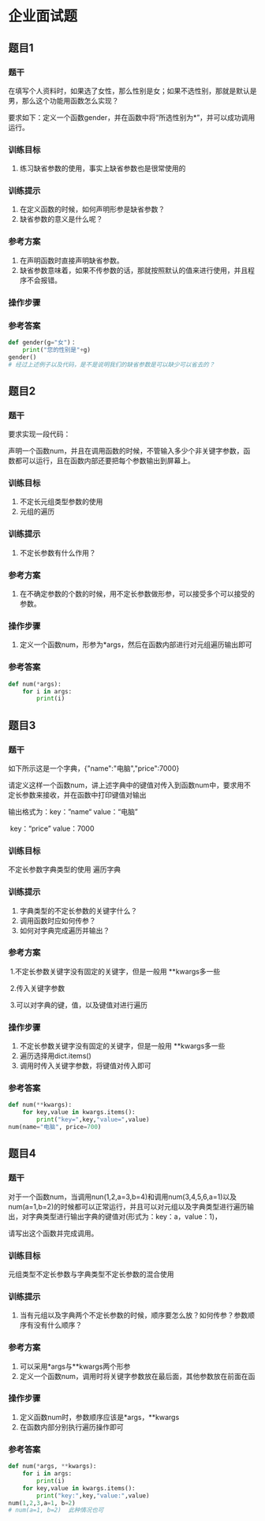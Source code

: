 # 企业面试题

## 题目1

### 题干

在填写个人资料时，如果选了女性，那么性别是女；如果不选性别，那就是默认是男，那么这个功能用函数怎么实现？

要求如下：定义一个函数gender，并在函数中将“所选性别为*”，并可以成功调用运行。

### 训练目标

1. 练习缺省参数的使用，事实上缺省参数也是很常使用的

### 训练提示

1. 在定义函数的时候，如何声明形参是缺省参数？
2. 缺省参数的意义是什么呢？

### 参考方案

1. 在声明函数时直接声明缺省参数。
2. 缺省参数意味着，如果不传参数的话，那就按照默认的值来进行使用，并且程序不会报错。

### 操作步骤

### 参考答案

```python
def gender(g="女")：
	print("您的性别是"+g)
gender()
# 经过上述例子以及代码，是不是说明我们的缺省参数是可以缺少可以省去的？
```

## 题目2

### 题干

要求实现一段代码：

声明一个函数num，并且在调用函数的时候，不管输入多少个非关键字参数，函数都可以运行，且在函数内部还要把每个参数输出到屏幕上。

### 训练目标

1. 不定长元组类型参数的使用
2. 元组的遍历

### 训练提示

1. 不定长参数有什么作用？

### 参考方案

1. 在不确定参数的个数的时候，用不定长参数做形参，可以接受多个可以接受的参数。

### 操作步骤

1. 定义一个函数num，形参为*args，然后在函数内部进行对元组遍历输出即可

### 参考答案

```python
def num(*args):
    for i in args:
        print(i)
```



## 题目3

### 题干

如下所示这是一个字典，{"name":"电脑","price":7000}

请定义这样一个函数num，讲上述字典中的键值对传入到函数num中，要求用不定长参数来接收，并在函数中打印键值对输出

输出格式为：key：”name“   value：“电脑”

​			key：“price”    value：7000

### 训练目标

不定长参数字典类型的使用
遍历字典

### 训练提示

1. 字典类型的不定长参数的关键字什么？
2. 调用函数时应如何传参？
3. 如何对字典完成遍历并输出？

### 参考方案

​	1.不定长参数关键字没有固定的关键字，但是一般用 **kwargs多一些

​	2.传入关键字参数

​	3.可以对字典的键，值，以及键值对进行遍历

### 操作步骤

1. 不定长参数关键字没有固定的关键字，但是一般用 **kwargs多一些
2. 遍历选择用dict.items()
3. 调用时传入关键字参数，将键值对传入即可

### 参考答案

```python
def num(**kwargs):
    for key,value in kwargs.items():
        print("key=",key,"value=",value)
num(name="电脑", price=700)
```

## 题目4

### 题干

对于一个函数num，当调用nun(1,2,a=3,b=4)和调用num(3,4,5,6,a=1)以及num(a=1,b=2)的时候都可以正常运行，并且可以对元组以及字典类型进行遍历输出，对字典类型进行输出字典的键值对(形式为：key：a，value：1)，

请写出这个函数并完成调用。

### 训练目标

元组类型不定长参数与字典类型不定长参数的混合使用

### 训练提示

1. 当有元组以及字典两个不定长参数的时候，顺序要怎么放？如何传参？参数顺序有没有什么顺序？

### 参考方案

1. 可以采用*args与**kwargs两个形参
2. 定义一个函数num，调用时将关键字参数放在最后面，其他参数放在前面在函

### 操作步骤

1. 定义函数num时，参数顺序应该是*args，**kwargs
2. 在函数内部分别执行遍历操作即可

### 参考答案

```python
def num(*args, **kwargs):
    for i in args:
        print(i)
    for key,value in kwargs.items():
        print("key:",key,"value:",value)
num(1,2,3,a=1, b=2)
# num(a=1, b=2)  此种情况也可
```



